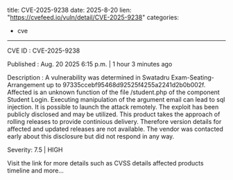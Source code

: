  
title: CVE-2025-9238
date: 2025-8-20
lien: "https://cvefeed.io/vuln/detail/CVE-2025-9238"
categories:
  - cve
---

CVE ID : CVE-2025-9238

Published :  Aug. 20
2025
6:15 p.m. | 1 hour
3 minutes ago

Description : A vulnerability was determined in Swatadru Exam-Seating-Arrangement up to 97335ccebf95468d92525f4255a2241d2b0b002f. Affected is an unknown function of the file /student.php of the component Student Login. Executing manipulation of the argument email can lead to sql injection. It is possible to launch the attack remotely. The exploit has been publicly disclosed and may be utilized. This product takes the approach of rolling releases to provide continious delivery. Therefore
version details for affected and updated releases are not available. The vendor was contacted early about this disclosure but did not respond in any way.

Severity: 7.5 | HIGH

Visit the link for more details
such as CVSS details
affected products
timeline
and more...
